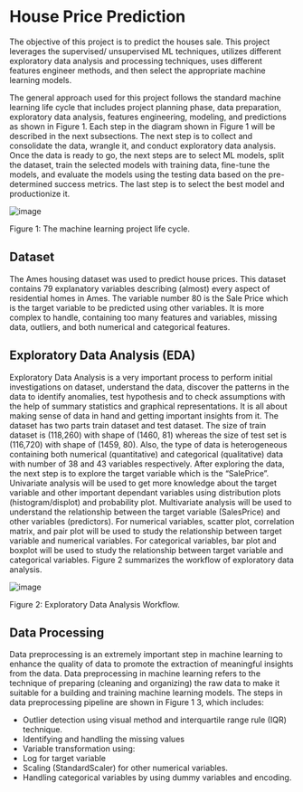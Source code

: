 # House Price Prediction

The objective of this project is to predict the houses sale. This project leverages the supervised/ unsupervised ML techniques, utilizes different exploratory data analysis and processing techniques, uses different features engineer methods, and then select the appropriate machine learning models. 

The general approach used for this project follows the standard machine learning life cycle that includes project planning phase, data preparation, exploratory data analysis, features engineering, modeling, and predictions as shown in Figure 1. Each step in the diagram shown in Figure 1 will be described in the next subsections.
The next step is to collect and consolidate the data, wrangle it, and conduct exploratory data analysis. Once the data is ready to go, the next steps are to select ML models, split the dataset, train the selected models with training data, fine-tune the models, and evaluate the models using the testing data based on the pre-determined success metrics. The last step is to select the best model and productionize it. 

![image](https://user-images.githubusercontent.com/89004966/167239297-c72af1df-e1b8-4fa3-8166-10c90a9d540c.png)

Figure 1: The machine learning project life cycle.


## Dataset

The Ames housing dataset  was used to predict house prices. This dataset contains 79 explanatory variables describing (almost) every aspect of residential homes in Ames. The variable number 80 is the Sale Price which is the target variable to be predicted using other variables. It is more complex to handle, containing too many features and variables, missing data, outliers, and both numerical and categorical features.

## Exploratory Data Analysis (EDA)

Exploratory Data Analysis is a very important process to perform initial investigations on dataset, understand the data, discover the patterns in the data to identify anomalies, test hypothesis and to check assumptions with the help of summary statistics and graphical representations. It is all about making sense of data in hand and getting important insights from it.
The dataset has two parts train dataset and test dataset. The size of train dataset is (118,260) with shape of (1460, 81) whereas the size of test set is (116,720) with shape of (1459, 80). Also, the type of data is heterogeneous containing both numerical (quantitative) and categorical (qualitative) data with number of 38 and 43 variables respectively.
After exploring the data, the next step is to explore the target variable which is the “SalePrice”. Univariate analysis will be used to get more knowledge about the target variable and other important dependant variables using distribution plots (histogram/displot) and probability plot. Multivariate analysis will be used to understand the relationship between the target variable (SalesPrice) and other variables (predictors). For numerical variables, scatter plot, correlation matrix, and pair plot will be used to study the relationship between target variable and numerical variables. For categorical variables, bar plot and boxplot will be used to study the relationship between target variable and categorical variables. Figure 2 summarizes the workflow of exploratory data analysis.

![image](https://user-images.githubusercontent.com/89004966/167241146-fcf3e406-701b-48a6-bfe2-8513c690f55e.png)

Figure 2: Exploratory Data Analysis Workflow.

## Data Processing 

Data preprocessing is an extremely important step in machine learning to enhance the quality of data to promote the extraction of meaningful insights from the data. Data preprocessing in machine learning refers to the technique of preparing (cleaning and organizing) the raw data to make it suitable for a building and training machine learning models. The steps in data preprocessing pipeline are shown in Figure ‎1 3, which includes:
- Outlier detection using visual method and interquartile range rule (IQR) technique.
- Identifying and handling the missing values
- Variable transformation using:
 - Log for target variable
 - Scaling (StandardScaler) for other numerical variables.
- Handling categorical variables by using dummy variables and encoding.




